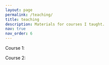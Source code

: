 ```yaml
---
layout: page
permalink: /teaching/
title: teaching
description: Materials for courses I taught. 
nav: true
nav_order: 6
---
```


Course 1:

Course 2:
